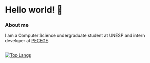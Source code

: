 # Hello world! 👋

### About me
I am a Computer Science undergraduate student at UNESP and intern developer at [PECEGE](https://pecege.com/).

\
[![Top Langs](https://github-readme-stats.vercel.app/api/top-langs/?username=gabriel11447&layout=compact&theme=dracula)](https://github.com/anuraghazra/github-readme-stats)
